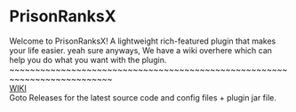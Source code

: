 # PrisonRanksX
Welcome to PrisonRanksX!
A lightweight rich-featured plugin that makes your life easier. yeah sure
anyways, We have a wiki overhere which can help you do what you want with the plugin.  
\~~~~~~~~~~~~~~~~~~~~~~~~~~~~~~~~~~~~~~~~~~~~~~~~~~~~~~~~~~~~~~~~~~~~~~~~~~  
[WIKI](https://github.com/TheGaming999/PrisonRanksX/wiki)  
Goto Releases for the latest source code and config files + plugin jar file.
